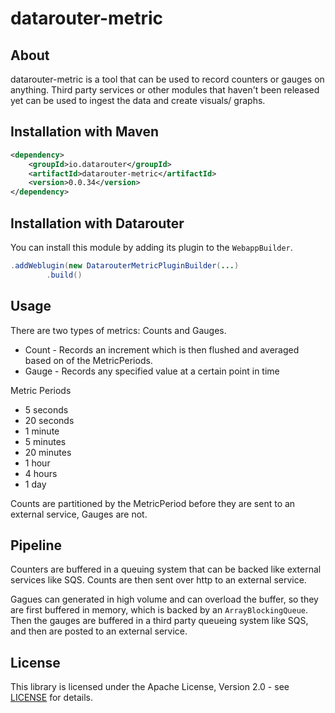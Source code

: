 # datarouter-metric

## About
datarouter-metric is a tool that can be used to record counters or gauges on anything. Third party services or other
 modules that haven't been released yet can be used to ingest the data and create visuals/ graphs.

## Installation with Maven

```xml
<dependency>
	<groupId>io.datarouter</groupId>
	<artifactId>datarouter-metric</artifactId>
	<version>0.0.34</version>
</dependency>
```

## Installation with Datarouter

You can install this module by adding its plugin to the `WebappBuilder`.

```java
.addWeblugin(new DatarouterMetricPluginBuilder(...)
		.build()
```

## Usage
There are two types of metrics: Counts and Gauges.

* Count - Records an increment which is then flushed and averaged based on of the MetricPeriods.
* Gauge - Records any specified value at a certain point in time

Metric Periods
* 5 seconds
* 20 seconds
* 1 minute
* 5 minutes
* 20 minutes
* 1 hour
* 4 hours
* 1 day

Counts are partitioned by the MetricPeriod before they are sent to an external service, Gauges are not.

## Pipeline

Counters are buffered in a queuing system that can be backed like external services like SQS. Counts are then sent over
 http to an external service. 

Gagues can generated in high volume and can overload the buffer, so they are first buffered in memory, which is backed
 by an `ArrayBlockingQueue`. Then the gauges are buffered in a third party queueing system like SQS, and then are
 posted to an external service.


## License

This library is licensed under the Apache License, Version 2.0 - see [LICENSE](../LICENSE) for details.
